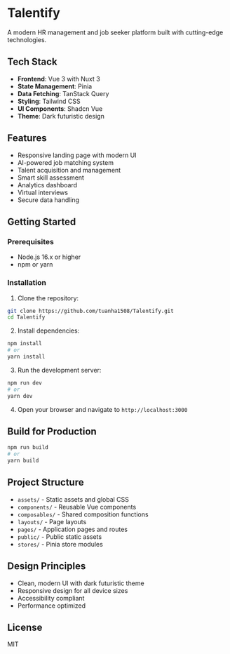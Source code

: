 # Talentify

A modern HR management and job seeker platform built with cutting-edge technologies.

## Tech Stack

- **Frontend**: Vue 3 with Nuxt 3
- **State Management**: Pinia
- **Data Fetching**: TanStack Query
- **Styling**: Tailwind CSS
- **UI Components**: Shadcn Vue
- **Theme**: Dark futuristic design

## Features

- Responsive landing page with modern UI
- AI-powered job matching system
- Talent acquisition and management
- Smart skill assessment
- Analytics dashboard
- Virtual interviews
- Secure data handling

## Getting Started

### Prerequisites

- Node.js 16.x or higher
- npm or yarn

### Installation

1. Clone the repository:

```bash
git clone https://github.com/tuanha1508/Talentify.git
cd Talentify
```

2. Install dependencies:

```bash
npm install
# or
yarn install
```

3. Run the development server:

```bash
npm run dev
# or
yarn dev
```

4. Open your browser and navigate to `http://localhost:3000`

## Build for Production

```bash
npm run build
# or
yarn build
```

## Project Structure

- `assets/` - Static assets and global CSS
- `components/` - Reusable Vue components
- `composables/` - Shared composition functions
- `layouts/` - Page layouts
- `pages/` - Application pages and routes
- `public/` - Public static assets
- `stores/` - Pinia store modules

## Design Principles

- Clean, modern UI with dark futuristic theme
- Responsive design for all device sizes
- Accessibility compliant
- Performance optimized

## License

MIT
